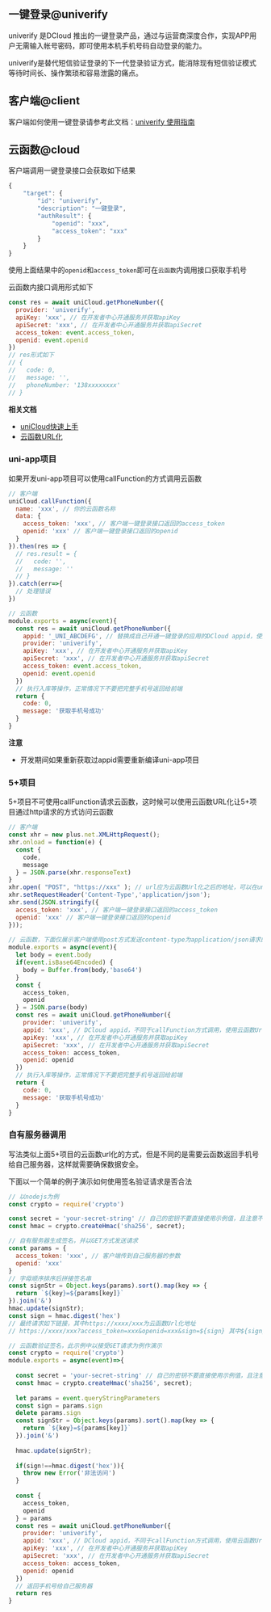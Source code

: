 ## 一键登录@univerify

univerify 是DCloud 推出的一键登录产品，通过与运营商深度合作，实现APP用户无需输入帐号密码，即可使用本机手机号码自动登录的能力。

univerify是替代短信验证登录的下一代登录验证方式，能消除现有短信验证模式等待时间长、操作繁琐和容易泄露的痛点。

## 客户端@client

客户端如何使用一键登录请参考此文档：[univerify 使用指南](/univerify)

## 云函数@cloud

客户端调用一键登录接口会获取如下结果

```js
{  
    "target": {  
        "id": "univerify",  
        "description": "一键登录",  
        "authResult": {  
            "openid": "xxx",  
            "access_token": "xxx"  
        }  
    }  
}  
```

使用上面结果中的`openid`和`access_token`即可在`云函数`内调用接口获取手机号

云函数内接口调用形式如下

```js
const res = await uniCloud.getPhoneNumber({
  provider: 'univerify',
  apiKey: 'xxx', // 在开发者中心开通服务并获取apiKey
  apiSecret: 'xxx', // 在开发者中心开通服务并获取apiSecret
  access_token: event.access_token,
  openid: event.openid
})
// res形式如下
// {
//   code: 0,
//   message: '',
//   phoneNumber: '138xxxxxxxx'
// }
```

**相关文档**
- [uniCloud快速上手](https://uniapp.dcloud.net.cn/uniCloud/quickstart)
- [云函数URL化](https://uniapp.dcloud.net.cn/uniCloud/http)

### uni-app项目

如果开发uni-app项目可以使用callFunction的方式调用云函数

```js
// 客户端
uniCloud.callFunction({
  name: 'xxx', // 你的云函数名称
  data: {
    access_token: 'xxx', // 客户端一键登录接口返回的access_token
    openid: 'xxx' // 客户端一键登录接口返回的openid
  }
}).then(res => {
  // res.result = {
  //   code: '',
  //   message: ''
  // }
}).catch(err=>{
  // 处理错误
})

// 云函数
module.exports = async(event){
  const res = await uniCloud.getPhoneNumber({
    appid: '_UNI_ABCDEFG', // 替换成自己开通一键登录的应用的DCloud appid，使用callFunction方式调用时可以不传（会自动取当前客户端的appid），如果使用云函数URL化的方式访问必须传此参数
  	provider: 'univerify',
  	apiKey: 'xxx', // 在开发者中心开通服务并获取apiKey
  	apiSecret: 'xxx', // 在开发者中心开通服务并获取apiSecret
  	access_token: event.access_token,
  	openid: event.openid
  })
  // 执行入库等操作，正常情况下不要把完整手机号返回给前端
  return {
    code: 0,
    message: '获取手机号成功'
  }
}
```

**注意**

- 开发期间如果重新获取过appid需要重新编译uni-app项目

### 5+项目

5+项目不可使用callFunction请求云函数，这时候可以使用云函数URL化让5+项目通过http请求的方式访问云函数

```js
// 客户端
const xhr = new plus.net.XMLHttpRequest();
xhr.onload = function(e) {
  const {
    code,
    message
  } = JSON.parse(xhr.responseText)
}
xhr.open( "POST", "https://xxx" ); // url应为云函数Url化之后的地址，可以在uniCloud web控制台云函数详情页面看到
xhr.setRequestHeader('Content-Type','application/json');
xhr.send(JSON.stringify({
  access_token: 'xxx', // 客户端一键登录接口返回的access_token
  openid: 'xxx' // 客户端一键登录接口返回的openid
}));
  
// 云函数，下面仅展示客户端使用post方式发送content-type为application/json请求的场景
module.exports = async(event){
  let body = event.body
  if(event.isBase64Encoded) {
    body = Buffer.from(body,'base64')
  }
  const {
    access_token,
    openid
  } = JSON.parse(body)
  const res = await uniCloud.getPhoneNumber({
    provider: 'univerify',
    appid: 'xxx', // DCloud appid，不同于callFunction方式调用，使用云函数Url化需要传递DCloud appid参数
    apiKey: 'xxx', // 在开发者中心开通服务并获取apiKey
    apiSecret: 'xxx', // 在开发者中心开通服务并获取apiSecret
    access_token: access_token,
    openid: openid
  })
  // 执行入库等操作，正常情况下不要把完整手机号返回给前端
  return {
    code: 0,
    message: '获取手机号成功'
  }
}
```

### 自有服务器调用

写法类似上面5+项目的云函数url化的方式，但是不同的是需要云函数返回手机号给自己服务器，这样就需要确保数据安全。

下面以一个简单的例子演示如何使用签名验证请求是否合法

```js
// 以nodejs为例
const crypto = require('crypto')

const secret = 'your-secret-string' // 自己的密钥不要直接使用示例值，且注意不要泄露
const hmac = crypto.createHmac('sha256', secret);

// 自有服务器生成签名，并以GET方式发送请求
const params = {
  access_token: 'xxx', // 客户端传到自己服务器的参数
  openid: 'xxx'
}
// 字母顺序排序后拼接签名串
const signStr = Object.keys(params).sort().map(key => {
  return `${key}=${params[key]}`
}).join('&')
hmac.update(signStr);
const sign = hmac.digest('hex')
// 最终请求如下链接，其中https://xxxx/xxx为云函数Url化地址
// https://xxxx/xxx?access_token=xxx&openid=xxx&sign=${sign} 其中${sign}为上一步得到的sign值
```


```js
// 云函数验证签名，此示例中以接受GET请求为例作演示
const crypto = require('crypto')
module.exports = async(event)=>{
  
  const secret = 'your-secret-string' // 自己的密钥不要直接使用示例值，且注意不要泄露
  const hmac = crypto.createHmac('sha256', secret);
  
  let params = event.queryStringParameters
  const sign = params.sign
  delete params.sign
  const signStr = Object.keys(params).sort().map(key => {
    return `${key}=${params[key]}`
  }).join('&')
  
  hmac.update(signStr);
  
  if(sign!==hmac.digest('hex')){
    throw new Error('非法访问')
  }
  
  const {
    access_token,
    openid
  } = params
  const res = await uniCloud.getPhoneNumber({
  	provider: 'univerify',
    appid: 'xxx', // DCloud appid，不同于callFunction方式调用，使用云函数Url化需要传递DCloud appid参数
  	apiKey: 'xxx', // 在开发者中心开通服务并获取apiKey
  	apiSecret: 'xxx', // 在开发者中心开通服务并获取apiSecret
  	access_token: access_token,
  	openid: openid
  })
  // 返回手机号给自己服务器
  return res
}
```
